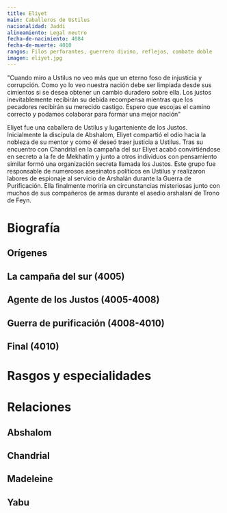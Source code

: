 ```yaml
---
title: Eliyet
main: Caballeros de Ustilus
nacionalidad: Jaddi
alineamiento: Legal neutro
fecha-de-nacimiento: 4084
fecha-de-muerte: 4010
rangos: Filos perforantes, guerrero divino, reflejos, combate doble
imagen: eliyet.jpg
---
```


"Cuando miro a Ustilus no veo más que un eterno foso de injusticia y corrupción. Como yo lo veo nuestra nación debe ser limpiada desde sus cimientos si se desea obtener un cambio duradero sobre ella. Los justos inevitablemente recibirán su debida recompensa mientras que los pecadores recibirán su merecido castigo. Espero que escojas el camino correcto y podamos colaborar para formar una mejor nación"

Eliyet fue una caballera de Ustilus y lugarteniente de los Justos. Inicialmente la discípula de Abshalom, Eliyet compartió el odio hacia la nobleza de su mentor y como él deseó traer justicia a Ustilus. Tras su encuentro con Chandrial en la campaña del sur Eliyet acabó convirtiéndose en secreto a la fe de Mekhatim y junto a otros individuos con pensamiento similar formó una organización secreta llamada los Justos. Este grupo fue responsable de numerosos asesinatos políticos en Ustilus y realizaron labores de espionaje al servicio de Arshalán durante la Guerra de Purificación. Ella finalmente moriría en circunstancias misteriosas junto con muchos de sus compañeros de armas durante el asedio arshalaní de Trono de Feyn.

# Biografía

## Orígenes



## La campaña del sur (4005)



## Agente de los Justos (4005-4008)



## Guerra de purificación (4008-4010)



## Final (4010)



# Rasgos y especialidades



# Relaciones

## Abshalom



## Chandrial



## Madeleine



## Yabu
